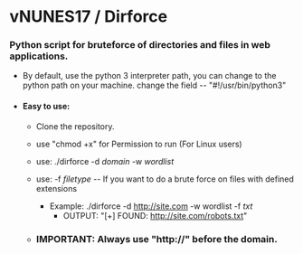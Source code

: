 # vNUNES17 / Dirforce

### Python script for bruteforce of directories and files in web applications.

- By default, use the python 3 interpreter path, you can change to the python path on your machine. change the field -- "#!/usr/bin/python3"

- #### Easy to use:

  - Clone the repository.
  
  - use "chmod +x" for Permission to run (For Linux users)
  
  - use: ./dirforce -d *domain* -w *wordlist*
  
  - use: -f *filetype* -- If you want to do a brute force on files with defined extensions
  
    - Example: ./dirforce -d http://site.com -w wordlist -f *txt*  
      - OUTPUT: "[+] FOUND: http://site.com/robots.txt"  
  
  - ### IMPORTANT: Always use "http://" before the domain.

